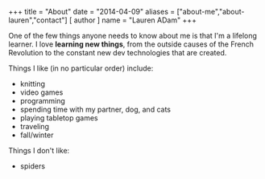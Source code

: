 +++
title = "About"
date = "2014-04-09"
aliases = ["about-me","about-lauren","contact"]
[ author ]
  name = "Lauren ADam"
+++

One of the few things anyone needs to know about me is that I'm a lifelong learner. I love **learning new things**, from the outside causes of the French Revolution to the constant new dev technologies that are created.

Things I like (in no particular order) include:

* knitting
* video games
* programming
* spending time with my partner, dog, and cats
* playing tabletop games
* traveling
* fall/winter

Things I don't like:

* spiders